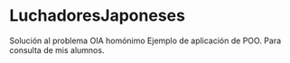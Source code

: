 # LuchadoresJaponeses
Solución al problema OIA homónimo 
Ejemplo de aplicación de POO. Para consulta de mis alumnos.
